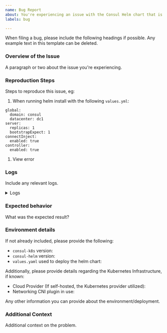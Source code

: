 ```yaml
---
name: Bug Report
about: You're experiencing an issue with the Consul Helm chart that is different than the documented behavior.
labels: bug

---
```


When filing a bug, please include the following headings if possible. Any example text in this template can be deleted.

### Overview of the Issue

A paragraph or two about the issue you're experiencing.

### Reproduction Steps

Steps to reproduce this issue, eg:

1. When running helm install with the following `values.yml`:
```
global:
  domain: consul
  datacenter: dc1
server:
  replicas: 1
  bootstrapExpect: 1
connectInject:
  enabled: true
controller:
  enabled: true
```
1. View error

### Logs

Include any relevant logs.

<details>
  <summary>Logs</summary>

```
output from 'kubectl logs' in relevant components
```

</details>

### Expected behavior

What was the expected result?

### Environment details

If not already included, please provide the following:
- `consul-k8s` version:
- `consul-helm` version:
- `values.yaml` used to deploy the helm chart:

Additionally, please provide details regarding the Kubernetes Infrastructure, if known:
- Cloud Provider (If self-hosted, the Kubernetes provider utilized):
- Networking CNI plugin in use:

Any other information you can provide about the environment/deployment.

### Additional Context

Additional context on the problem.
